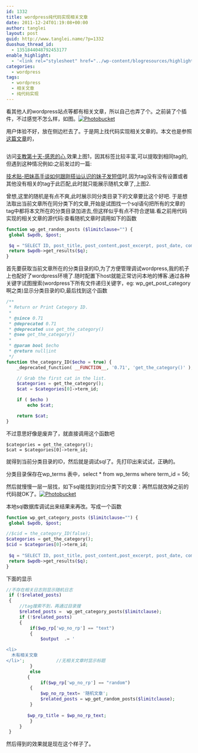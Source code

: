 ```yaml
---
id: 1332
title: wordpress纯代码实现相关文章
date: 2011-12-24T01:19:08+00:00
author: tanglei
layout: post
guid: http://www.tanglei.name/?p=1332
duoshuo_thread_id:
  - 1351844048792453177
enable_highlight:
  - '<link rel="stylesheet" href="../wp-content/blogresources/highlightconfig/highlight.default.min.css"><script src="../wp-content/blogresources/highlightconfig/jquery-2.1.4.min.js"></script><script src="../wp-content/blogresources/highlightconfig/enable_highlight.js"></script>'
categories:
  - wordpress
tags:
  - wordpress
  - 相关文章
  - 纯代码实现
---
```

看其他人的wordpress站点等都有相关文章，所以自己也弄了个。之前装了个插件，不过感觉不怎么样，如图。<a href="http://s1123.photobucket.com/albums/l549/tl3shi/?action=view&current=1.jpg" target="_blank"><img src="http://i1123.photobucket.com/albums/l549/tl3shi/1.jpg" alt="Photobucket" border="0" /></a>
  
用户体验不好，放在侧边栏去了。于是网上找代码实现相关文章的。本文也是参照[这篇文章](http://www.92app.com/related-posts-wordpress.html)的，

<img class="alignnone" title="代码实现相关文章" src="http://i1123.photobucket.com/albums/l549/tl3shi/1-2.jpg" alt=""  />

访问[支教第十天-感恩的心](/blog/volenteer-teaching-day10.html),效果上图1，因其标签比较丰富,可以提取到相同tag的,但遇到这种情况例如:之前发过的一篇:

[技术贴-把妹高手谈如何跟刚搭讪认识的妹子发短信](/blog/tell-you-how-to-get-a-girl.html)时,因为tag没有没有设置或者其他没有相关的tag于此匹配,此时就只能展示随机文章了,上图2.

曾想,这里的随机是有点不爽,此时展示同分类目录下的文章要比这个好吧. 于是想法取出当前文章所在同分类下的文章,开始是试图找一个sql语句把所有的文章的tag中都将本文所在的分类目录加进去,但这样似乎有点不符合逻辑.看之前用代码实现的相关文章的源代码:查看随机文章时调用如下的函数

```php
function wp_get_random_posts ($limitclause="") {
 global $wpdb, $post;

 $q = "SELECT ID, post_title, post_content,post_excerpt, post_date, comment_count FROM $wpdb->posts WHERE post_status = 'publish' AND post_type = 'post' AND ID != $post->ID ORDER BY RAND() $limitclause";
 return $wpdb->get_results($q);
}
```

首先要获取当前文章所在的分类目录的ID,为了方便管理调试wordpress,我的机子上也配好了wordpress环境了.随时配置下host就能正常访问本地的博客.通过各种关键字试图搜索(wordpress下所有文件递归关键字，eg: wp\_get\_post_category啊之类)显示分类目录的ID,最后找到这个函数

```php
/**
 * Return or Print Category ID.
 *
 * @since 0.71
 * @deprecated 0.71
 * @deprecated use get_the_category()
 * @see get_the_category()
 *
 * @param bool $echo
 * @return null|int
 */
function the_category_ID($echo = true) {
	_deprecated_function( __FUNCTION__, '0.71', 'get_the_category()' );

	// Grab the first cat in the list.
	$categories = get_the_category();
	$cat = $categories[0]->term_id;

	if ( $echo )
		echo $cat;

	return $cat;
}
```

不过意思好像是废弃了，就直接调用这个函数吧

```
$categories = get_the_category();
$cat = $categories[0]->term_id;
```

就得到当前分类目录的ID，然后就是调试sql了。先打印出来试试，正确的。
  
分类目录保存在wp\_terms 表中，select * from wp\_terms where term_id = 56;
  
然后就慢慢一层一层找，如下sql能找到对应分类下的文章：再然后就改掉之前的代码就OK了。<a href="http://s1123.photobucket.com/albums/l549/tl3shi/?action=view&current=1-1.jpg" target="_blank"><img src="http://i1123.photobucket.com/albums/l549/tl3shi/1-1.jpg" alt="Photobucket" border="0" /></a>

本地sql数据库调试出来结果来再改。写成一个函数

```php
function wp_get_category_posts ($limitclause="") { 
 global $wpdb, $post; 

//$cid = the_category_ID(false);
$categories = get_the_category();
$cid = $categories[0]->term_id;
		 
 $q = "SELECT ID, post_title, post_content,post_excerpt, post_date, comment_count FROM $wpdb->posts WHERE post_status = 'publish' AND post_type = 'post' AND ID != $post->ID AND ID in (select object_id  from wp_term_relationships where term_taxonomy_id = ( select term_taxonomy_id from wp_term_taxonomy where term_id = $cid )) ORDER BY RAND() $limitclause"; 
 return $wpdb->get_results($q); 
}
```

下面的显示

```php
//不存在相关日志则显示随机日志 
 if (!$related_posts) 
 {
	 //tag搜索不到，再通过目录搜
	 $related_posts =  wp_get_category_posts($limitclause); 
	 if (!$related_posts)
	 {
		 if($wp_rp['wp_no_rp'] == "text") 
		 { 
			 $output  .= '

<li>
  木有相关文章
</li>';            //无相关文章时显示标题 
		 } 
		 else 
		{ 
			 if($wp_rp['wp_no_rp'] == "random") 
		 { 
			 $wp_no_rp_text= '随机文章';                                        //随机文显示标题 
			 $related_posts = wp_get_random_posts($limitclause);
		 }   
	 
		$wp_rp_title = $wp_no_rp_text; 
		 }
	 } 
 }

```

然后得到的效果就是现在这个样子了。
